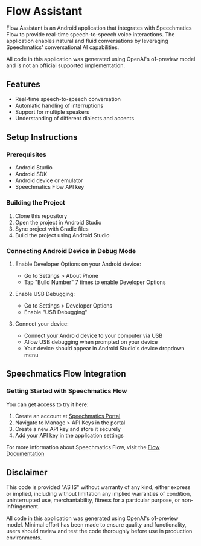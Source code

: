 # Flow Assistant

Flow Assistant is an Android application that integrates with Speechmatics Flow to provide real-time speech-to-speech voice interactions. The application enables natural and fluid conversations by leveraging Speechmatics' conversational AI capabilities.

All code in this application was generated using OpenAI's o1-preview model and is not an official supported implementation.

## Features

- Real-time speech-to-speech conversation
- Automatic handling of interruptions
- Support for multiple speakers
- Understanding of different dialects and accents

## Setup Instructions

### Prerequisites

- Android Studio
- Android SDK
- Android device or emulator
- Speechmatics Flow API key

### Building the Project

1. Clone this repository
2. Open the project in Android Studio
3. Sync project with Gradle files
4. Build the project using Android Studio

### Connecting Android Device in Debug Mode

1. Enable Developer Options on your Android device:
   - Go to Settings > About Phone
   - Tap "Build Number" 7 times to enable Developer Options

2. Enable USB Debugging:
   - Go to Settings > Developer Options
   - Enable "USB Debugging"

3. Connect your device:
   - Connect your Android device to your computer via USB
   - Allow USB debugging when prompted on your device
   - Your device should appear in Android Studio's device dropdown menu

## Speechmatics Flow Integration

### Getting Started with Speechmatics Flow

You can get access to try it here:

1. Create an account at [Speechmatics Portal](https://portal.speechmatics.com/signup)
2. Navigate to Manage > API Keys in the portal
3. Create a new API key and store it securely
4. Add your API key in the application settings

For more information about Speechmatics Flow, visit the [Flow Documentation](https://docs.speechmatics.com/flow/getting-started)

## Disclaimer

This code is provided "AS IS" without warranty of any kind, either express or implied, including without limitation any implied warranties of condition, uninterrupted use, merchantability, fitness for a particular purpose, or non-infringement.

All code in this application was generated using OpenAI's o1-preview model. Minimal effort has been made to ensure quality and functionality, users should review and test the code thoroughly before use in production environments.
